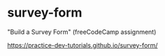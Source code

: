 # survey-form
"Build a Survey Form" (freeCodeCamp assignment)

https://practice-dev-tutorials.github.io/survey-form/

